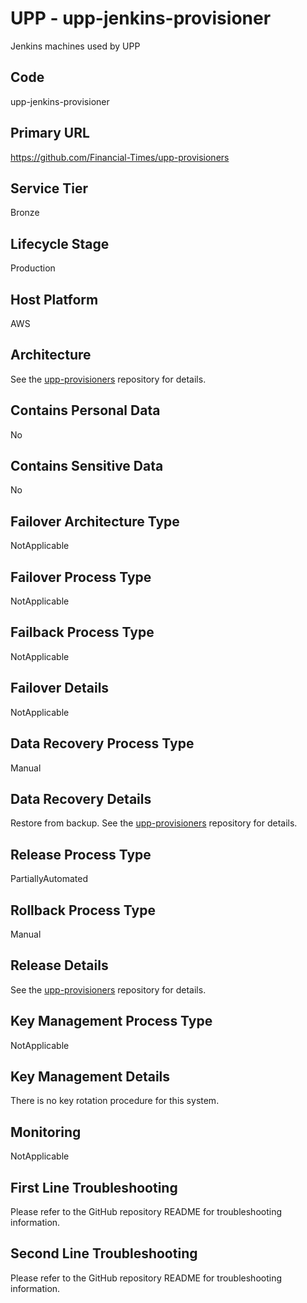 <!--
    Written in the format prescribed by https://github.com/Financial-Times/runbook.md.
    Any future edits should abide by this format.
-->
# UPP - upp-jenkins-provisioner

Jenkins machines used by UPP

## Code

upp-jenkins-provisioner

## Primary URL

https://github.com/Financial-Times/upp-provisioners

## Service Tier

Bronze

## Lifecycle Stage

Production

## Host Platform

AWS

## Architecture

See the [upp-provisioners](https://github.com/Financial-Times/upp-provisioners) repository for details.

## Contains Personal Data

No

## Contains Sensitive Data

No

<!-- Placeholder - remove HTML comment markers to activate
## Can Download Personal Data
Choose Yes or No

...or delete this placeholder if not applicable to this system
-->

<!-- Placeholder - remove HTML comment markers to activate
## Can Contact Individuals
Choose Yes or No

...or delete this placeholder if not applicable to this system
-->

## Failover Architecture Type

NotApplicable

## Failover Process Type

NotApplicable

## Failback Process Type

NotApplicable

## Failover Details

NotApplicable

## Data Recovery Process Type

Manual

## Data Recovery Details

Restore from backup. See the [upp-provisioners](https://github.com/Financial-Times/upp-provisioners) repository for details.

## Release Process Type

PartiallyAutomated

## Rollback Process Type

Manual

## Release Details

See the [upp-provisioners](https://github.com/Financial-Times/upp-provisioners) repository for details.

<!-- Placeholder - remove HTML comment markers to activate
## Heroku Pipeline Name
Enter descriptive text satisfying the following:
This is the name of the Heroku pipeline for this system. If you don't have a pipeline, this is the name of the app in Heroku. A pipeline is a group of Heroku apps that share the same codebase where each app in a pipeline represents the different stages in a continuous delivery workflow, i.e. staging, production.

...or delete this placeholder if not applicable to this system
-->

## Key Management Process Type

NotApplicable

## Key Management Details

There is no key rotation procedure for this system.

## Monitoring

NotApplicable

## First Line Troubleshooting

Please refer to the GitHub repository README for troubleshooting information.

## Second Line Troubleshooting

Please refer to the GitHub repository README for troubleshooting information.
